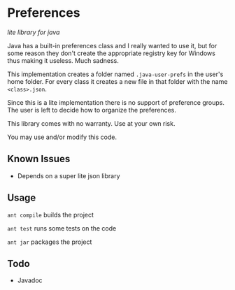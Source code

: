 # Preferences
*lite library for java*

Java has a built-in preferences class and I really wanted to use it, but for some reason they don't create the appropriate registry key for Windows thus making it useless. Much sadness.

This implementation creates a folder named `.java-user-prefs` in the user's home folder. For every class it creates a new file in that folder with the name `<class>.json`.

Since this is a lite implementation there is no support of preference groups. The user is left to decide how to organize the preferences.

This library comes with no warranty. Use at your own risk.

You may use and/or modify this code.

## Known Issues
* Depends on a super lite json library

## Usage

`ant compile` builds the project

`ant test` runs some tests on the code

`ant jar` packages the project

## Todo
* Javadoc

